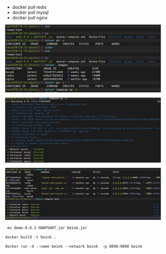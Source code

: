 - docker pull redis
- docker pull mysql
- docker pull nginx

![image-20240115160706855](assets/image-20240115160706855.png)

![image-20240115160732073](assets/image-20240115160732073.png)

![image-20240115160747316](assets/image-20240115160747316.png)

```
 mv demo-0.0.1-SNAPSHOT.jar beink.jar
```

```
docker build -t beink .
```

```
docker run -d --name beink --network beink  -p 9090:9090 beink
```

